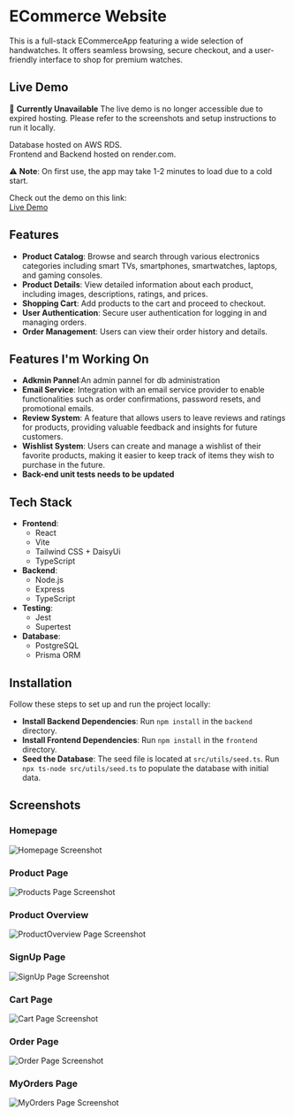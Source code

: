 # ECommerce Website

This is a full-stack ECommerceApp featuring a wide selection of handwatches. It offers seamless browsing, secure checkout, and a user-friendly interface to shop for premium watches. 

## Live Demo
🚨 **Currently Unavailable**
The live demo is no longer accessible due to expired hosting. Please refer to the screenshots and setup instructions to run it locally.

Database hosted on AWS RDS.  
Frontend and Backend hosted on render.com.  

⚠️ **Note**: On first use, the app may take 1-2 minutes to load due to a cold start.  

Check out the demo on this link:  
[Live Demo](https://ciprianecommerce-ggs5.onrender.com)

## Features
- **Product Catalog**: Browse and search through various electronics categories including smart TVs, smartphones, smartwatches, laptops, and gaming consoles.
- **Product Details**: View detailed information about each product, including images, descriptions, ratings, and prices.
- **Shopping Cart**: Add products to the cart and proceed to checkout.
- **User Authentication**: Secure user authentication for logging in and managing orders.
- **Order Management**: Users can view their order history and details.

  
## Features I'm Working On
- **Adkmin Pannel**:An admin pannel for db administration
- **Email Service**: Integration with an email service provider to enable functionalities such as order confirmations, password resets, and promotional emails.
- **Review System**: A feature that allows users to leave reviews and ratings for products, providing valuable feedback and insights for future customers.
- **Wishlist System**: Users can create and manage a wishlist of their favorite products, making it easier to keep track of items they wish to purchase in the future.
- **Back-end unit tests needs to be updated**
  
## Tech Stack
- **Frontend**:
  - React
  - Vite
  - Tailwind CSS + DaisyUi
  - TypeScript
- **Backend**:
  - Node.js
  - Express
  - TypeScript
- **Testing**:
  - Jest
  - Supertest
- **Database**:
  - PostgreSQL
  - Prisma ORM
## Installation

Follow these steps to set up and run the project locally:

- **Install Backend Dependencies**: Run `npm install` in the `backend` directory.
- **Install Frontend Dependencies**: Run `npm install` in the `frontend` directory.
- **Seed the Database**: The seed file is located at `src/utils/seed.ts`. Run `npx ts-node src/utils/seed.ts` to populate the database with initial data.

## Screenshots

### Homepage

![Homepage Screenshot](docs/images/HomePage.png)

### Product Page

![Products Page Screenshot](docs/images/ProductsPage.png)

### Product Overview

![ProductOverview Page Screenshot](docs/images/ProductOverview.png)

### SignUp Page

![SignUp Page Screenshot](docs/images/SignUpPage.png)


### Cart Page

![Cart Page Screenshot](docs/images/CartPage.png)


### Order Page

![Order Page Screenshot](docs/images/OrderPage.png)

### MyOrders Page

![MyOrders Page Screenshot](docs/images/MyOrdersPage.png)
